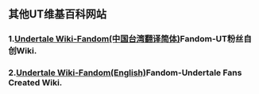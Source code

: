 ## 其他UT维基百科网站
### 1.[Undertale Wiki-Fandom(中国台湾翻译简体)](https://undertale.fandom.com/zh/wiki/Undertale%E7%B6%AD%E5%9F%BA)Fandom-UT粉丝自创Wiki.
### 2.[Undertale Wiki-Fandom(English)](https://undertale.fandom.com/wiki)Fandom-Undertale Fans Created Wiki.
